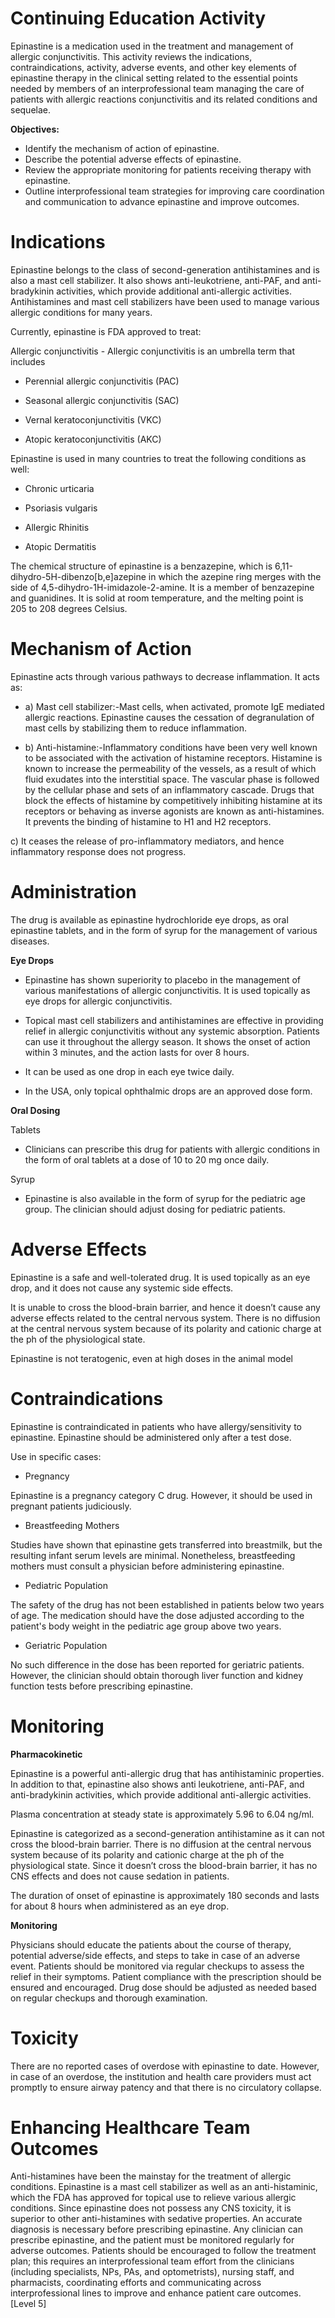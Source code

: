 # Continuing Education Activity

Epinastine is a medication used in the treatment and management of allergic conjunctivitis. This activity reviews the indications, contraindications, activity, adverse events, and other key elements of epinastine therapy in the clinical setting related to the essential points needed by members of an interprofessional team managing the care of patients with allergic reactions conjunctivitis and its related conditions and sequelae.

**Objectives:**
- Identify the mechanism of action of epinastine.
- Describe the potential adverse effects of epinastine.
- Review the appropriate monitoring for patients receiving therapy with epinastine.
- Outline interprofessional team strategies for improving care coordination and communication to advance epinastine and improve outcomes.

# Indications

Epinastine belongs to the class of second-generation antihistamines and is also a mast cell stabilizer. It also shows anti-leukotriene, anti-PAF, and anti-bradykinin activities, which provide additional anti-allergic activities. Antihistamines and mast cell stabilizers have been used to manage various allergic conditions for many years.

Currently, epinastine is FDA approved to treat:

Allergic conjunctivitis - Allergic conjunctivitis is an umbrella term that includes

- Perennial allergic conjunctivitis (PAC)

- Seasonal allergic conjunctivitis (SAC)

- Vernal keratoconjunctivitis (VKC)

- Atopic keratoconjunctivitis (AKC)

Epinastine is used in many countries to treat the following conditions as well:

- Chronic urticaria

- Psoriasis vulgaris

- Allergic Rhinitis

- Atopic Dermatitis

The chemical structure of epinastine is a benzazepine, which is 6,11-dihydro-5H-dibenzo[b,e]azepine in which the azepine ring merges with the side of 4,5-dihydro-1H-imidazole-2-amine. It is a member of benzazepine and guanidines. It is solid at room temperature, and the melting point is 205 to 208 degrees Celsius.

# Mechanism of Action

Epinastine acts through various pathways to decrease inflammation. It acts as:

- a) Mast cell stabilizer:-Mast cells, when activated, promote IgE mediated allergic reactions. Epinastine causes the cessation of degranulation of mast cells by stabilizing them to reduce inflammation.

- b) Anti-histamine:-Inflammatory conditions have been very well known to be associated with the activation of histamine receptors. Histamine is known to increase the permeability of the vessels, as a result of which fluid exudates into the interstitial space. The vascular phase is followed by the cellular phase and sets of an inflammatory cascade. Drugs that block the effects of histamine by competitively inhibiting histamine at its receptors or behaving as inverse agonists are known as anti-histamines. It prevents the binding of histamine to H1 and H2 receptors.

c) It ceases the release of pro-inflammatory mediators, and hence inflammatory response does not progress.

# Administration

The drug is available as epinastine hydrochloride eye drops, as oral epinastine tablets, and in the form of syrup for the management of various diseases.

**Eye Drops**

- Epinastine has shown superiority to placebo in the management of various manifestations of allergic conjunctivitis. It is used topically as eye drops for allergic conjunctivitis.

- Topical mast cell stabilizers and antihistamines are effective in providing relief in allergic conjunctivitis without any systemic absorption. Patients can use it throughout the allergy season. It shows the onset of action within 3 minutes, and the action lasts for over 8 hours.

- It can be used as one drop in each eye twice daily.

- In the USA, only topical ophthalmic drops are an approved dose form.

**Oral Dosing**

Tablets

- Clinicians can prescribe this drug for patients with allergic conditions in the form of oral tablets at a dose of 10 to 20 mg once daily.

Syrup

- Epinastine is also available in the form of syrup for the pediatric age group. The clinician should adjust dosing for pediatric patients.

# Adverse Effects

Epinastine is a safe and well-tolerated drug. It is used topically as an eye drop, and it does not cause any systemic side effects.

It is unable to cross the blood-brain barrier, and hence it doesn’t cause any adverse effects related to the central nervous system. There is no diffusion at the central nervous system because of its polarity and cationic charge at the ph of the physiological state.

Epinastine is not teratogenic, even at high doses in the animal model

# Contraindications

Epinastine is contraindicated in patients who have allergy/sensitivity to epinastine. Epinastine should be administered only after a test dose.

Use in specific cases:

- Pregnancy

Epinastine is a pregnancy category C drug. However, it should be used in pregnant patients judiciously.

- Breastfeeding Mothers

Studies have shown that epinastine gets transferred into breastmilk, but the resulting infant serum levels are minimal. Nonetheless, breastfeeding mothers must consult a physician before administering epinastine.

- Pediatric Population

The safety of the drug has not been established in patients below two years of age. The medication should have the dose adjusted according to the patient's body weight in the pediatric age group above two years.

- Geriatric Population

No such difference in the dose has been reported for geriatric patients. However, the clinician should obtain thorough liver function and kidney function tests before prescribing epinastine.

# Monitoring

**Pharmacokinetic**

Epinastine is a powerful anti-allergic drug that has antihistaminic properties. In addition to that, epinastine also shows anti leukotriene, anti-PAF, and anti-bradykinin activities, which provide additional anti-allergic activities.

Plasma concentration at steady state is approximately 5.96 to 6.04 ng/ml.

Epinastine is categorized as a second-generation antihistamine as it can not cross the blood-brain barrier. There is no diffusion at the central nervous system because of its polarity and cationic charge at the ph of the physiological state. Since it doesn’t cross the blood-brain barrier, it has no CNS effects and does not cause sedation in patients.

The duration of onset of epinastine is approximately 180 seconds and lasts for about 8 hours when administered as an eye drop.

**Monitoring**

Physicians should educate the patients about the course of therapy, potential adverse/side effects, and steps to take in case of an adverse event. Patients should be monitored via regular checkups to assess the relief in their symptoms. Patient compliance with the prescription should be ensured and encouraged. Drug dose should be adjusted as needed based on regular checkups and thorough examination.

# Toxicity

There are no reported cases of overdose with epinastine to date. However, in case of an overdose, the institution and health care providers must act promptly to ensure airway patency and that there is no circulatory collapse.

# Enhancing Healthcare Team Outcomes

Anti-histamines have been the mainstay for the treatment of allergic conditions. Epinastine is a mast cell stabilizer as well as an anti-histaminic, which the FDA has approved for topical use to relieve various allergic conditions. Since epinastine does not possess any CNS toxicity, it is superior to other anti-histamines with sedative properties. An accurate diagnosis is necessary before prescribing epinastine. Any clinician can prescribe epinastine, and the patient must be monitored regularly for adverse outcomes. Patients should be encouraged to follow the treatment plan; this requires an interprofessional team effort from the clinicians (including specialists, NPs, PAs, and optometrists), nursing staff, and pharmacists, coordinating efforts and communicating across interprofessional lines to improve and enhance patient care outcomes. [Level 5]